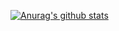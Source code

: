 [![Anurag's github stats](https://github-readme-stats.vercel.app/api?username=go95305)](https://github.com/go95305/Koyuchang-readme-stats)
